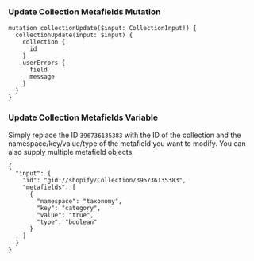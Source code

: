 ### Update Collection Metafields Mutation
```
mutation collectionUpdate($input: CollectionInput!) {
  collectionUpdate(input: $input) {
    collection {
      id
    }
    userErrors {
      field
      message
    }
  }
}
```

### Update Collection Metafields Variable
Simply replace the ID ```396736135383``` with the ID of the collection and the
namespace/key/value/type of the metafield you want to modify. You can also
supply multiple metafield objects.
```
{
  "input": {
    "id": "gid://shopify/Collection/396736135383",
    "metafields": [
      {
        "namespace": "taxonomy",
        "key": "category",
        "value": "true",
        "type": "boolean"
      }
    ]
  }
}
```